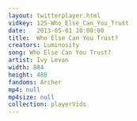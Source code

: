 ```yaml
---
layout: twitterplayer.html
vidkey: 125-Who_Else_Can_You_Trust
date:   2013-05-01 10:00:00
title:  Who Else Can You Trust?
creators: Luminosity
song: Who Else Can You Trust?
artist: Ivy Levan
width: 884
height: 480
fandoms: Archer
mp4: null
mp4size: null
collection: playerVids
---
```


  <div>
  
  </div>
  